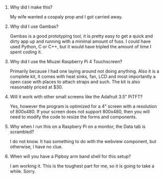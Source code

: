 1. Why did I make this?

   My wife wanted a cospaly prop and I got carried away.

2. Why did I use Gambas?

   Gambas is a good prototyping tool, it is pretty easy to get a quick and dirty app up and running with a minimal amount of fuss. I could have used Python, C or C++, but it would have tripled the amount of time I spent coding it.

3. Why did I use the Miuzei Raspberry Pi 4 Touchscreen?

   Primarily because I had one laying around not doing anything. Also it is a complete kit, it comes with heat sinks, fan, LCD and most importantly a open case with places to attach straps and such. The kit is also reasonably priced at $30.

4. Will it work with other small screens like the Adafruit 3.5" PiTFT?

   Yes, however the program is optimized for a 4" screen with a resolution of 800x480. If your screen does not support 800x480, then you will need to modify the code to resize the forms and components.

5. Why when I run this on a Raspbery Pi on a monitor, the Data tab is scrambled?

   I do not know. It has something to do with the webview component, but otherwise, I have no clue.

6. When will you have a Pipboy arm band shell for this setup?

   I am working it. This is the toughest part for me, so it is going to take a while. Sorry.